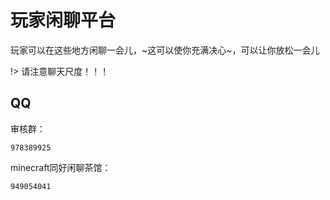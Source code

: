 # 玩家闲聊平台

玩家可以在这些地方闲聊一会儿，~这可以使你充满决心~，可以让你放松一会儿  

!> 请注意聊天尺度！！！

## QQ

审核群： 
``` 
978389925  
```

minecraft同好闲聊茶馆：
```
949054041
```

